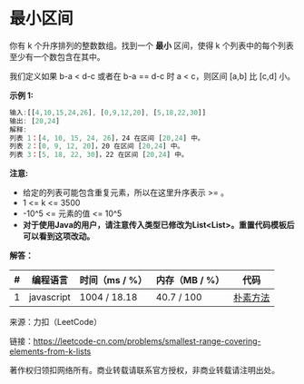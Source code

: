 # 最小区间

你有 k 个升序排列的整数数组。找到一个 **最小** 区间，使得 k 个列表中的每个列表至少有一个数包含在其中。

我们定义如果 b-a < d-c 或者在 b-a == d-c 时 a < c，则区间 [a,b] 比 [c,d] 小。

**示例 1:**

``` javascript
输入:[[4,10,15,24,26], [0,9,12,20], [5,18,22,30]]
输出: [20,24]
解释:
列表 1：[4, 10, 15, 24, 26]，24 在区间 [20,24] 中。
列表 2：[0, 9, 12, 20]，20 在区间 [20,24] 中。
列表 3：[5, 18, 22, 30]，22 在区间 [20,24] 中。
```

**注意:**

- 给定的列表可能包含重复元素，所以在这里升序表示 >= 。
- 1 <= k <= 3500
- -10^5 <= 元素的值 <= 10^5
- **对于使用Java的用户，请注意传入类型已修改为List<List<Integer>>。重置代码模板后可以看到这项改动。**

**解答：**

**#**|**编程语言**|**时间（ms / %）**|**内存（MB / %）**|**代码**
--|--|--|--|--
1|javascript|1004 / 18.18|40.7 / 100|[朴素方法](./javascript/ac_v1.js)

来源：力扣（LeetCode）

链接：https://leetcode-cn.com/problems/smallest-range-covering-elements-from-k-lists

著作权归领扣网络所有。商业转载请联系官方授权，非商业转载请注明出处。
